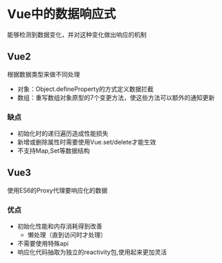 # Vue中的数据响应式

能够检测到数据变化，并对这种变化做出响应的机制

## Vue2 

根据数据类型来做不同处理
- 对象：Object.defineProperty的方式定义数据拦截
- 数组：重写数组对象原型的7个变更方法，使这些方法可以额外的通知更新

### 缺点

- 初始化时的递归遍历造成性能损失
- 新增或删除属性时需要使用Vue.set/delete才能生效
- 不支持Map,Set等数据结构

## Vue3

使用ES6的Proxy代理要响应化的数据

### 优点

- 初始化性能和内存消耗得到改善
  - 懒处理（直到访问时才处理）
- 不需要使用特殊api
- 响应化代码抽取为独立的reactivity包,使用起来更加灵活
